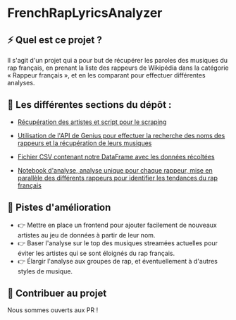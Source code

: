 # FrenchRapLyricsAnalyzer



## ⚡ Quel est ce projet ?
Il s'agit d'un projet qui a pour but de récupérer les paroles des musiques du rap français, en prenant la liste des rappeurs de Wikipédia dans la catégorie « Rappeur français », et en les comparant pour effectuer différentes analyses.

## 📂 Les différentes sections du dépôt :

* [Récupération des artistes et script pour le scraping](beautifulsoup/)

* [Utilisation de l'API de Genius pour effectuer la recherche des noms des rappeurs et la récupération de leurs musiques](genius/)

* [Fichier CSV contenant notre DataFrame avec les données récoltées](lyrics_df.csv)

* [Notebook d'analyse, analyse unique pour chaque rappeur, mise en parallèle des différents rappeurs pour identifier les tendances du rap français](AnalyseRap.ipynb)

## 🚚 Pistes d'amélioration
* 👉 Mettre en place un frontend pour ajouter facilement de nouveaux artistes au jeu de données à partir de leur nom.
* 👉 Baser l'analyse sur le top des musiques streamées actuelles pour éviter les artistes qui se sont éloignés du rap français.
* 👉 Élargir l'analyse aux groupes de rap, et éventuellement à d'autres styles de musique.

## 🤗 Contribuer au projet

Nous sommes ouverts aux PR !
